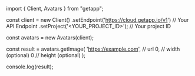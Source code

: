 import { Client, Avatars } from "getapp";

const client = new Client()
    .setEndpoint('https://cloud.getapp.io/v1') // Your API Endpoint
    .setProject('<YOUR_PROJECT_ID>'); // Your project ID

const avatars = new Avatars(client);

const result = avatars.getImage(
    'https://example.com', // url
    0, // width (optional)
    0 // height (optional)
);

console.log(result);
